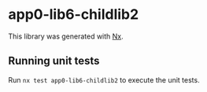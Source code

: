# app0-lib6-childlib2

This library was generated with [Nx](https://nx.dev).

## Running unit tests

Run `nx test app0-lib6-childlib2` to execute the unit tests.

